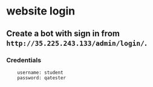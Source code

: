 # website login
## Create a bot with sign in from `http://35.225.243.133/admin/login/`.

### Credentials
```
    username: student
    password: qatester
